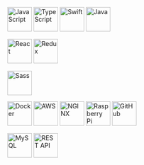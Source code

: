 <!-- ---------- Tech Stack ---------- -->

<p align="left">
  <img src="https://techstack-generator.vercel.app/js-icon.svg"    alt="JavaScript" width="55"/>
  <img src="https://techstack-generator.vercel.app/ts-icon.svg"    alt="TypeScript" width="55"/>
  <img src="https://techstack-generator.vercel.app/swift-icon.svg" alt="Swift"      width="55"/>
  <img src="https://techstack-generator.vercel.app/java-icon.svg"  alt="Java"       width="55"/>
</p>

<p align="left">
  <img src="https://techstack-generator.vercel.app/react-icon.svg" alt="React"  width="55"/>
  <img src="https://techstack-generator.vercel.app/redux-icon.svg" alt="Redux"  width="55"/>
</p>

<p align="left">
  <img src="https://techstack-generator.vercel.app/sass-icon.svg"  alt="Sass"   width="55"/>
</p>

<p align="left">
  <img src="https://techstack-generator.vercel.app/docker-icon.svg"     alt="Docker"      width="55"/>
  <img src="https://techstack-generator.vercel.app/aws-icon.svg"        alt="AWS"         width="55"/>
  <img src="https://techstack-generator.vercel.app/nginx-icon.svg"      alt="NGINX"       width="55"/>
  <img src="https://techstack-generator.vercel.app/raspberrypi-icon.svg" alt="Raspberry Pi" width="55"/>
  <img src="https://techstack-generator.vercel.app/github-icon.svg"     alt="GitHub"      width="55"/>
</p>

<p align="left">
  <img src="https://techstack-generator.vercel.app/mysql-icon.svg"   alt="MySQL"    width="55"/>
  <img src="https://techstack-generator.vercel.app/restapi-icon.svg" alt="REST API" width="55"/>
</p>
